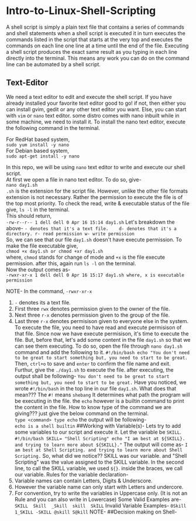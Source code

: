 # Intro-to-Linux-Shell-Scripting  
A shell script is simply a plain text file that contains a series of commands and shell statements when a shell script is executed it in turn executes the commands listed in the script that starts at the very top and executes the commands on each line one line at a time until the end of the file. Executing a shell script produces the exact same result as you typing in each line directly into the terminal. This means any work you can do on the command line can be automated by a shell script.    
## Text-Editor   
We need a text editor to edit and execute the shell script. If you have already installed your favorite text editor good to go! if not, then either you can install gvim, gedit or any other text editor you want. Else, you can start with `vim` or `nano` text editor. some distro comes with nano inbuilt while in some machine, we need to install it.
To install the nano text editor, execute the following command in the terminal.    

For RedHat based system,    
`sudo yum install -y nano`     
For Debian based system,     
`sudo apt-get install -y nano`    

In this repo, we will be using `nano` text editor to write and execute our shell script.   
At first we open a file in nano text editor. To do so, give-   
`nano day1.sh`   
`.sh` is the extension for the script file. However, unlike the other file formats extension is not necessary. Rather the permission to execute the file is of the top most priority. To check the read, write & executable status of the file give, `ls -l` in the terminal.   
This should return,   
`-rw-r--r-- 1 dell dell 0 Apr 16 15:14 day1.sh`
Let's breakdown the above-
`- denotes that it's a text file.   
d- denotes that it's a directory.
r- read permission
w- write permission
`   
So, we can see that our file `day1.sh` doesn't have execute permission. To make the file executable give,   
`chmod +x day1.sh
or
chmod +xr day1.sh`   
where, `chmod` stands for change of mode and `+x` is the file execute permission. after this, again run `ls -l` on the terminal.   
Now the output comes as-   
`-rwxr-xr-x 1 dell dell 0 Apr 16 15:17 day1.sh
where, x is executable permission`

NOTE- In the command, `-rwxr-xr-x`   
1. `-` denotes its a text file.
2. First three `rwx` denotes permission given to the owner of the file.
3. Next three `r-x` denotes permission given to the group of the file.
4. Last three `r-x` denotes permisison given to everyone else in the system.
To execute the file, you need to have read and execute permisison of that file.
Since now we have execute permisison, it's time to execute the file. But, before that, let's add some content in the file `day1.sh` so that we can see them executing. To do so, open the file through `nano day1.sh` command and add the following to it.
`#!/bin/bash
echo "You don't need to be great to start something but, you need to start to be great.`
Then, `ctrl+o` to save and `enter` to confirm the file name and exit. Furthur, give the `./day1.sh` to execute the file. after executing, the output shall be following-
`You don't need to be great to start something but, you need to start to be great.`
Have you noticed, we wrote `#!/bin/bash` in the top line in our file `day1.sh`. What does that mean???
The `#!` means `shebang` It determines what path the program will be executing in the file.
the `echo` however is a builtin command to print the content in the file.
How to know type of the command we are giving??? just give the below command on the terminal.       
`type <command>
type echo`
the output will be following-    
`echo is a shell builtin`
##Working with Variable(s)-
Lets try to add some variables to our script and execute it.
Let the variable be `SKILL`.
`#!/bin/bash
SKILL= "Shell Scripting"
echo "I am best at ${SKILL}. and trying to learn more about ${SKILL}."`
The output will come as-
`I am best at Shell Scripting. and trying to learn more about Shell Scripting.`
So, what did we notice?? SKILL was our variable. and "Shell Scripting" was the value assigned to the SKILL variable. In the second line, to call the SKILL variable, we used `${}`. inside the braces, we call our variable.
Rules for the variable declaration-
1. Variable names can contain Letters, Digits & Underscore.
2. However the variable name can only start with Letters and undercore.
3. For convention, try to write the variables in Uppercase only. (It is not an Rule and you can also write in Lowercase)
Some Valid Examples are-
` SKILL  Skill  _Skill  skill  SkILL`
Invalid Variable Examples-
`0Skill 1_SKILL -SKILL @skill S@kill`
NOTE- 
##Decision making on Shell-   














